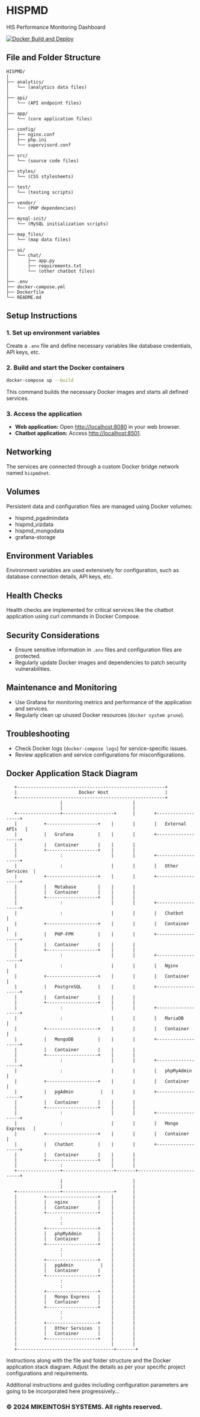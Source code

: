 # HISPMD
HIS Performance Monitoring Dashboard

[![Docker Build and Deploy](https://github.com/MIKEINTOSHSYSTEMS/HISPMD/actions/workflows/hispmd-build-and-deploy.yml/badge.svg)](https://github.com/MIKEINTOSHSYSTEMS/HISPMD/actions/workflows/hispmd-build-and-deploy.yml)

## File and Folder Structure

```
HISPMD/
│
├── analytics/
│   └── (analytics data files)
│
├── api/
│   └── (API endpoint files)
│
├── app/
│   └── (core application files)
│
├── config/
│   ├── nginx.conf
│   ├── php.ini
│   └── supervisord.conf
│
├── src/
│   └── (source code files)
│
├── styles/
│   └── (CSS stylesheets)
│
├── test/
│   └── (testing scripts)
│
├── vendor/
│   └── (PHP dependencies)
│
├── mysql-init/
│   └── (MySQL initialization scripts)
│
├── map_files/
│   └── (map data files)
│
├── ai/
│   └── chat/
│       ├── app.py
│       ├── requirements.txt
│       └── (other chatbot files)
│
├── .env
├── docker-compose.yml
├── Dockerfile
└── README.md
```

## Setup Instructions

### 1. Set up environment variables

Create a `.env` file and define necessary variables like database credentials, API keys, etc.

### 2. Build and start the Docker containers

```bash
docker-compose up --build
```

This command builds the necessary Docker images and starts all defined services.

### 3. Access the application

- **Web application:** Open [http://localhost:8080](http://localhost:8080) in your web browser.
- **Chatbot application:** Access [http://localhost:8501](http://localhost:8501).

## Networking

The services are connected through a custom Docker bridge network named `hispmdnet`.

## Volumes

Persistent data and configuration files are managed using Docker volumes:

- hispmd_pgadmindata
- hispmd_vizdata
- hispmd_mongodata
- grafana-storage

## Environment Variables

Environment variables are used extensively for configuration, such as database connection details, API keys, etc.

## Health Checks

Health checks are implemented for critical services like the chatbot application using curl commands in Docker Compose.

## Security Considerations

- Ensure sensitive information in `.env` files and configuration files are protected.
- Regularly update Docker images and dependencies to patch security vulnerabilities.

## Maintenance and Monitoring

- Use Grafana for monitoring metrics and performance of the application and services.
- Regularly clean up unused Docker resources (`docker system prune`).

## Troubleshooting

- Check Docker logs (`docker-compose logs`) for service-specific issues.
- Review application and service configurations for misconfigurations.

## Docker Application Stack Diagram

```plaintext
   +-------------------------------------------------------+
   |                       Docker Host                     |
   +-------------------------------------------------------+
                    |                          |
                    |                          |
   +----------------+-------------------+      |       +-------------------+
   |          +-------------------+    |       |       |   External APIs   |
   |          |   Grafana         |    |       |       +-------------------+
   |          |   Container       |    |       |
   |          +-------------------+    |       |
   |                :                  |       |       +-------------------+
   |                :                  |       |       |   Other Services  |
   |          +-------------------+    |       |       +-------------------+
   |          |   Metabase        |    |       |
   |          |   Container       |    |       |
   |          +-------------------+    |       |
   |                :                  |       |       +-------------------+
   |                :                  |       |       |   Chatbot         |
   |          +-------------------+    |       |       |   Container       |
   |          |   PHP-FPM         |    |       |       +-------------------+
   |          |   Container       |    |       |
   |          +-------------------+    |       |
   |                :                  |       |       +-------------------+
   |                :                  |       |       |   Nginx           |
   |          +-------------------+    |       |       |   Container       |
   |          |   PostgreSQL      |    |       |       +-------------------+
   |          |   Container       |    |       |
   |          +-------------------+    |       |
   |                :                  |       |       +-------------------+
   |                :                  |       |       |   MariaDB         |
   |          +-------------------+    |       |       |   Container       |
   |          |   MongoDB         |    |       |       +-------------------+
   |          |   Container       |    |       |
   |          +-------------------+    |       |
   |                :                  |       |       +-------------------+
   |                :                  |       |       |   phpMyAdmin      |
   |          +-------------------+    |       |       |   Container       |
   |          |   pgAdmin          |   |       |       +-------------------+
   |          |   Container       |    |       |
   |          +-------------------+    |       |
   |                :                  |       |       +-------------------+
   |                :                  |       |       |   Mongo Express   |
   |          +-------------------+    |       |       |   Container       |
   |          |   Chatbot         |    |       |       +-------------------+
   |          |   Container       |    |       |
   |          +-------------------+    |       |
   |                :                  |       |
   +----------------+-------------------+-------+--------------------------+
                    |                          |
                    |                          |
   +----------------+-------------------+      |
   |          +-------------------+    |       |
   |          |   nginx           |    |       |
   |          |   Container       |    |       |
   |          +-------------------+    |       |
   |                :                  |       |
   |                :                  |       |
   |          +-------------------+    |       |
   |          |   phpMyAdmin      |    |       |
   |          |   Container       |    |       |
   |          +-------------------+    |       |
   |                :                  |       |
   |                :                  |       |
   |          +-------------------+    |       |
   |          |   pgAdmin          |   |       |
   |          |   Container       |    |       |
   |          +-------------------+    |       |
   |                :                  |       |
   |                :                  |       |
   |          +-------------------+    |       |
   |          |   Mongo Express   |    |       |
   |          |   Container       |    |       |
   |          +-------------------+    |       |
   |                :                  |       |
   |                :                  |       |
   |          +-------------------+    |       |
   |          |   Other Services  |    |       |
   |          |   Container       |    |       |
   |          +-------------------+    |       |
   |                                   |       |
   +------------------------------------+-------+
```

Instructions along with the file and folder structure and the Docker application stack diagram.
Adjust the details as per your specific project configurations and requirements.

Additional instructions and guides including configuration parameters are going to be incorporated here progressively...

### © 2024 MIKEINTOSH SYSTEMS. All rights reserved.
